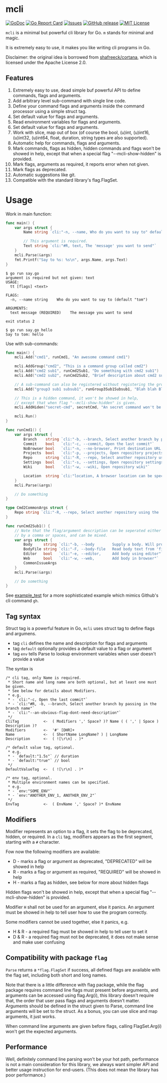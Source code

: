 # mcli

[![GoDoc](https://img.shields.io/badge/api-Godoc-blue.svg)][godoc]
[![Go Report Card](https://goreportcard.com/badge/github.com/jxskiss/mcli)][goreport]
[![Issues](https://img.shields.io/github/issues/jxskiss/mcli.svg)][issues]
[![GitHub release](http://img.shields.io/github/release/jxskiss/mcli.svg)][release]
[![MIT License](http://img.shields.io/badge/license-MIT-blue.svg)][license]

[godoc]: https://pkg.go.dev/github.com/jxskiss/mcli
[goreport]: https://goreportcard.com/report/github.com/jxskiss/mcli
[issues]: https://github.com/jxskiss/mcli/issues
[release]: https://github.com/jxskiss/mcli/releases
[license]: https://github.com/jxskiss/mcli/blob/master/LICENSE


`mcli` is a minimal but powerful cli library for Go.
`m` stands for minimal and magic.

It is extremely easy to use, it makes you like writing cli programs in Go.

Disclaimer: the original idea is borrowed from [shafreeck/cortana](https://github.com/shafreeck/cortana),
which is licensed under the Apache License 2.0.

## Features

1. Extremely easy to use, dead simple buf powerful API to define commands, flags and arguments.
2. Add arbitrary level sub-command with single line code.
3. Define your command flags and arguments inside the command processor using a simple struct tag.
4. Set default value for flags and arguments.
5. Read environment variables for flags and arguments.
6. Set default value for flags and arguments.
7. Work with slice, map out of box (of course the bool, (u)int, (u)int16, (u)int32,
   (u)int64, float, duration, string types are also supported).
8. Automatic help for commands, flags and arguments.
9. Mark commands, flags as hidden, hidden commands and flags won't be showed in help,
   except that when a special flag "--mcli-show-hidden" is provided.
10. Mark flags, arguments as required, it reports error when not given.
11. Mark flags as deprecated.
12. Automatic suggestions like git.
13. Compatible with the standard library's flag.FlagSet.

# Usage

Work in main function:

```go
func main() {
    var args struct {
        Name string `cli:"-n, --name, Who do you want to say to" default:"tom"`

        // This argument is required.
        Text string `cli:"#R, text, The 'message' you want to send"`
    }
    mcli.Parse(&args)
    fmt.Printf("Say to %s: %s\n", args.Name, args.Text)
}
```

```shell
$ go run say.go
argument is required but not given: text
USAGE:
  tt [flags] <text>

FLAGS:
  -n, --name string    Who do you want to say to (default "tom")

ARGUMENTS:
  text message (REQUIRED)    The message you want to send

exit status 2

$ go run say.go hello
Say to tom: hello
```

Use with sub-commands:

```go
func main() {
    mcli.Add("cmd1", runCmd1, "An awesome command cmd1")

    mcli.AddGroup("cmd2", "This is a command group called cmd2")
    mcli.Add("cmd2 sub1", runCmd2Sub1, "Do something with cmd2 sub1")
    mcli.Add("cmd2 sub2", runCmd2Sub2, "Brief description about cmd2 sub2")

    // A sub-command can also be registered without registering the group.
    mcli.Add("group3 sub1 subsub1", runGroup3Sub1Subsub1, "Blah blah Blah")

    // This is a hidden command, it won't be showed in help,
    // except that when flag "--mcli-show-hidden" is given.
    mcli.AddHiden("secret-cmd", secretCmd, "An secret command won't be showed in help")

    mcli.Run()
}

func runCmd1() {
    var args struct {
        Branch    string `cli:"-b, --branch, Select another branch by passing in the branch name"`
        Commit    bool   `cli:"-c, --commit, Open the last commit"`
        NoBrowser bool   `cli:"-n, --no-browser, Print destination URL instead of opening the browser"`
        Projects  bool   `cli:"-p, --projects, Open repository projects"`
        Repo      string `cli:"-R, --repo, Select another repository using the '[HOST/]OWNER/REPO' format"`
        Settings  bool   `cli:"-s, --settings, Open repository settings"`
        Wiki      bool   `cli:"-w, --wiki, Open repository wiki"`

        Location  string `cli:"location, A browser location can be specified using arguments in the following format:\n- by number for issue or pull request, e.g. \"123\"; or\n- by path for opening folders and files, e.g. \"cmd/gh/main.go\""`
    }
	mcli.Parse(&args)

    // Do something
}

type Cmd2CommonArgs struct {
    Repo string `cli:"-R, --repo, Select another repository using the '[HOST/]OWNER/REPO' format"`
}

func runCmd2Sub1() {
    // Note that the flag/argument description can be seperated either
    // by a comma or spaces, and can be mixed.
    var args struct {
        Body     string `cli:"-b, --body        Supply a body. Will prompt for one otherwise."`
        BodyFile string `cli:"-F, --body-file   Read body text from 'file' (use \"-\" to read from standard input)"`
        Editor   bool   `cli:"-e, --editor,     Add body using editor"`
        Web      bool   `cli:"-w, --web,        Add body in browser"`
        CommonIssueArgs
    }
    mcli.Parse(&args)

    // Do something
}
```

See [example_test](./example_test.go) for a more sophisticated example which mimics Github's cli command `gh`.

## Tag syntax

Struct tag is a powerful feature in Go, `mcli` uses struct tag to define flags and argumens.

* tag `cli` defines the name and description for flags and arguments
* tag `default` optionally provides a default value to a flag or argument
* tag `env` tells Parse to lookup environment variables when user doesn't provide a value

The syntax is

```text
/* cli tag, only Name is required.
 * Short name and long name are both optional, but at least one must be given.
 * See below for details about Modifiers.
 * e.g.
 * - `cli:"-c, Open the last commit"`
 * - `cli:"#R, -b, --branch, Select another branch by passing in the branch name"`
 * - `cli:"--an-obvious-flag-dont-need-description"`
 */
CliTag           <-  ( Modifiers ',' Space? )? Name ( ( ',' | Space ) Description )?
Modifiers        <-  '#' [DHR]+
Name             <-  ( ShortName LongName? ) | LongName
Description      <-  ( ![\r\n] . )*

/* default value tag, optional.
 * e.g.
 * - `default:"1.5s"` // duration
 * - `default:"true"` // bool
 */
DefaultValueTag  <-  ( ![\r\n] . )*

/* env tag, optional.
 * Multiple environment names can be specified.
 * e.g.
 * - `env:"SOME_ENV"`
 * - `env:"ANOTHER_ENV_1, ANOTHER_ENV_2"`
 */
EnvTag           <-  ( EnvName ',' Space? )* EnvName
```

## Modifiers

Modifier represents an option to a flag, it sets the flag to be
deprecated, hidden, or required. In a `cli` tag, modifiers appears as
the first segment, starting with a `#` character.

Fow now the following modifiers are available:

* D - marks a flag or argument as deprecated, "DEPRECATED" will be showed in help
* R - marks a flag or argument as required, "REQUIRED" will be showed in help
* H - marks a flag as hidden, see below for more about hidden flags

Hidden flags won't be showed in help, except that when a special flag
"--mcli-show-hidden" is provided.

Modifier `H` shall not be used for an argument, else it panics.
An argument must be showed in help to tell user how to use the program
correctly.

Some modifiers cannot be used together, else it panics, e.g.

* H & R - a required flag must be showed in help to tell user to set it
* D & R - a required flag must not be deprecated, it does not make sense
  and make user confusing

## Compatibility with package `flag`

`Parse` returns a `*flag.FlagSet` if success, all defined flags are available
with the flag set, including both short and long names.

Note that there is a little difference with flag package, while the flag
package requires command line flags must present before arguments, and
arguments can be accessed using flag.Arg(i), this library doesn't require
that, the order that user pass flags and arguments doesn't matter.
Arguments should be defined in the struct given to Parse, command line
arguments will be set to the struct. As a bonus, you can use slice and
map arguments, it just works.

When command line arguments are given before flags, calling FlagSet.Arg(i)
won't get the expected arguments.

## Performance

Well, definitely command line parsing won't be your hot path, performance
is not a main consideration for this library, we always want simpler API
and better usage instruction for end-users.
(This does not mean the library has poor performance.)


